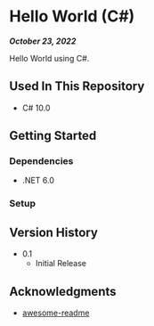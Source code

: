 # Hello World (C#)

***October 23, 2022***

Hello World using C#.

## Used In This Repository

- C# 10.0

## Getting Started

### Dependencies

- .NET 6.0

### Setup

## Version History

* 0.1
    * Initial Release

## Acknowledgments

* [awesome-readme](https://github.com/matiassingers/awesome-readme)
